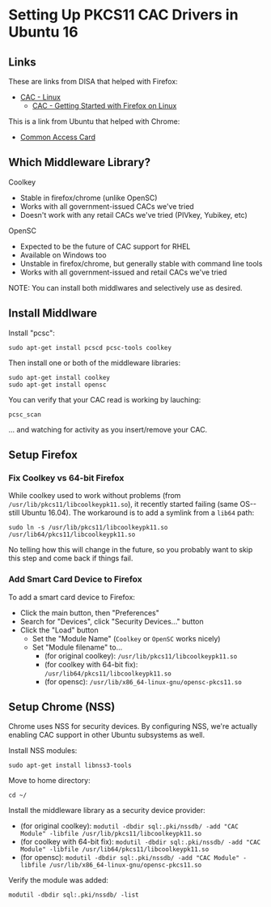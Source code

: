 Setting Up PKCS11 CAC Drivers in Ubuntu 16
================


Links
----------------

These are links from DISA that helped with Firefox:

* [CAC - Linux](http://iase.disa.mil/pki-pke/getting_started/Pages/linux.aspx)
	* [CAC - Getting Started with Firefox on Linux](http://iase.disa.mil/pki-pke/getting_started/Pages/linux-firefox.aspx)

This is a link from Ubuntu that helped with Chrome:

* [Common Access Card](https://help.ubuntu.com/community/CommonAccessCard)


Which Middleware Library?
----------------

Coolkey

* Stable in firefox/chrome (unlike OpenSC)
* Works with all government-issued CACs we've tried
* Doesn't work with any retail CACs we've tried (PIVkey, Yubikey, etc)

OpenSC

* Expected to be the future of CAC support for RHEL
* Available on Windows too
* Unstable in firefox/chrome, but generally stable with command line tools
* Works with all government-issued and retail CACs we've tried

NOTE: You can install both middlwares and selectively use as desired.


Install Middlware
----------------

Install "pcsc":

	sudo apt-get install pcscd pcsc-tools coolkey

Then install one or both of the middleware libraries:

	sudo apt-get install coolkey
	sudo apt-get install opensc

You can verify that your CAC read is working by lauching:

	pcsc_scan

... and watching for activity as you insert/remove your CAC.


Setup Firefox
----------------

### Fix Coolkey vs 64-bit Firefox

While coolkey used to work without problems (from ```/usr/lib/pkcs11/libcoolkeypk11.so```), it recently started failing
(same OS--still Ubuntu 16.04). The workaround is to add a symlink from a ```lib64``` path:

	sudo ln -s /usr/lib/pkcs11/libcoolkeypk11.so /usr/lib64/pkcs11/libcoolkeypk11.so

No telling how this will change in the future, so you probably want to skip this step and come back if things fail.


### Add Smart Card Device to Firefox

To add a smart card device to Firefox:

* Click the main button, then "Preferences"
* Search for "Devices", click "Security Devices..." button
* Click the "Load" button
	* Set the "Module Name" (```Coolkey``` or ```OpenSC``` works nicely)
	* Set "Module filename" to...
		* (for original coolkey): ```/usr/lib/pkcs11/libcoolkeypk11.so```
		* (for coolkey with 64-bit fix): ```/usr/lib64/pkcs11/libcoolkeypk11.so```
		* (for opensc): ```/usr/lib/x86_64-linux-gnu/opensc-pkcs11.so```


Setup Chrome (NSS)
----------------

Chrome uses NSS for security devices. By configuring NSS, we're actually enabling CAC support in other Ubuntu subsystems as well.

Install NSS modules:

	sudo apt-get install libnss3-tools

Move to home directory:

	cd ~/

Install the middleware library as a security device provider:

* (for original coolkey): ```modutil -dbdir sql:.pki/nssdb/ -add "CAC Module" -libfile /usr/lib/pkcs11/libcoolkeypk11.so```
* (for coolkey with 64-bit fix): ```modutil -dbdir sql:.pki/nssdb/ -add "CAC Module" -libfile /usr/lib64/pkcs11/libcoolkeypk11.so```
* (for opensc): ```modutil -dbdir sql:.pki/nssdb/ -add "CAC Module" -libfile /usr/lib/x86_64-linux-gnu/opensc-pkcs11.so```

Verify the module was added:

	modutil -dbdir sql:.pki/nssdb/ -list


